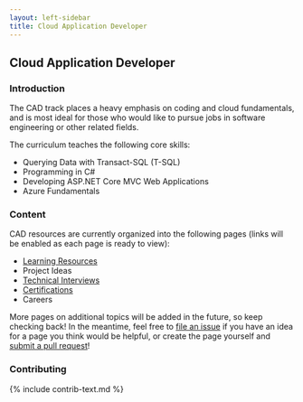```yaml
---
layout: left-sidebar
title: Cloud Application Developer
---
```


## Cloud Application Developer

### Introduction

The CAD track places a heavy emphasis on coding and cloud fundamentals, and is most ideal for those who would like to pursue jobs in software engineering or other related fields.

The curriculum teaches the following core skills:

* Querying Data with Transact-SQL (T-SQL)
* Programming in C#
* Developing ASP.NET Core MVC Web Applications
* Azure Fundamentals

### Content

CAD resources are currently organized into the following pages (links will be enabled as each page is ready to view):

* [Learning Resources](/technical-skills/cad/learning-resources/index.html)
* Project Ideas
* [Technical Interviews](/technical-skills/cad/technical-interviews/index.html)
* [Certifications](/technical-skills/cad/certifications/index.html)
* Careers

More pages on additional topics will be added in the future, so keep checking back!  In the meantime, feel free to [file an issue](https://github.com/mssablog/mssablog.github.io/issues) if you have an idea for a page you think would be helpful, or create the page yourself and [submit a pull request](\/contributing.html)!

### Contributing

{% include contrib-text.md %}